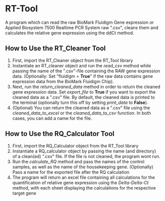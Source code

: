 # RT-Tool
A program which can read the raw BioMark Fluidigm Gene expression or Applied Biosystem 7500 Realtime PCR System raw ".csv", cleans them and calculates the relative gene expression using the ddCt method.

## How to Use the RT_Cleaner Tool
1. First, import the RT_Cleaner object from the RT_Tool library
2. Instantiate an RT_cleaner object and run the *read_csv* method while passing the name of the ".csv"-file containing the RAW gene expression data. (Optionally: Set "fluidigm = **True**" if the raw data contains gene expression data from the BioMark Fluidigm Chip).
3. Next, run the *return_cleaned_data* method in order to return the cleaned gene expression data. Set *export_file* to **True** if you want to export the cleaned data as a ".csv" file. By default, the cleaned data is printed to the terminal (optionally turn this off by setting *print_data* to **False**).
4. (Optional) You can return the cleaned data as a ".csv" file using the *cleaned_data_to_excel* or the *cleaned_data_to_csv* function. In both cases, you can add a name for the file. 

## How to Use the RQ_Calculator Tool
1. First, import the RQ_Calculator object from the RT_Tool library
2. Instantiate a RQ_calculator object by passing the name (and directory) of a clean(ed) ".csv" file. If the file is not cleaned, the program wont run.
3. Run the *calculate_RQ* method and pass the names of the control samples, as well as the name of the housekeeping gene. (Optionally) Pass a name for the exported file after the RQ calculation
4. The program will return an excel file containing all calculations for the quantification of relative gene expression using the *Delta-Delta-Ct* method, with each sheet displaying the calculations for the respective target gene